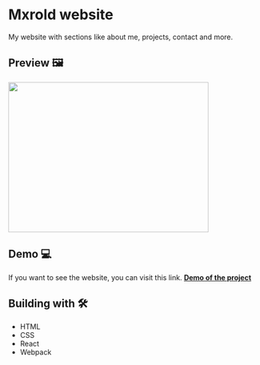 # Mxrold website

My website with sections like about me, projects, contact and more.

## Preview 🖼

<img src="https://firebasestorage.googleapis.com/v0/b/mxrold.appspot.com/o/mxrold-website.png?alt=media&token=24b032ed-16d9-4f57-b9a6-daba04ca8425" width="400" height="300" />

## Demo 💻

If you want to see the website, you can visit this link. **[Demo of the project](https://mxrold.web.app)**

## Building with 🛠️

- HTML
- CSS
- React
- Webpack
